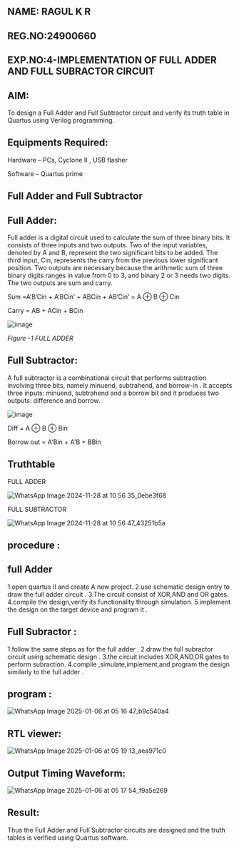 ## NAME: RAGUL K R
## REG.NO:24900660
## EXP.NO:4-IMPLEMENTATION OF FULL ADDER AND FULL SUBRACTOR CIRCUIT


## AIM:

To design a Full Adder and Full Subtractor circuit and verify its truth table in Quartus using Verilog programming.

## Equipments Required:

Hardware – PCs, Cyclone II , USB flasher

Software – Quartus prime

## Full Adder and Full Subtractor

## Full Adder:

Full adder is a digital circuit used to calculate the sum of three binary bits. It consists of three inputs and two outputs. Two of the input variables, denoted by A and B, represent the two significant bits to be added. The third input, Cin, represents the carry from the previous lower significant position. Two outputs are necessary because the arithmetic sum of three binary digits ranges in value from 0 to 3, and binary 2 or 3 needs two digits. The two outputs are sum and carry.

Sum =A’B’Cin + A’BCin’ + ABCin + AB’Cin’ = A ⊕ B ⊕ Cin 

Carry = AB + ACin + BCin

![image](https://github.com/naavaneetha/FULL_ADDER_SUBTRACTOR/assets/154305477/0f30ba51-5ffb-4198-845f-18e054f675e7)

*Figure -1 FULL ADDER*

## Full Subtractor:

A full subtractor is a combinational circuit that performs subtraction involving three bits, namely minuend, subtrahend, and borrow-in . It accepts three inputs: minuend, subtrahend and a borrow bit and it produces two outputs: difference and borrow.

![image](https://github.com/naavaneetha/FULL_ADDER_SUBTRACTOR/assets/154305477/02b24f51-ab51-4304-9ad6-7b81ffc1ead5)

Diff = A ⊕ B ⊕ Bin 

Borrow out = A'Bin + A'B + BBin

## Truthtable

FULL ADDER

![WhatsApp Image 2024-11-28 at 10 56 35_0ebe3f68](https://github.com/user-attachments/assets/fe460178-70b1-445e-bfb2-2e7fdfb020f0)


FULL SUBTRACTOR

![WhatsApp Image 2024-11-28 at 10 56 47_43251b5a](https://github.com/user-attachments/assets/20bab93e-9726-427d-a788-7c7622f515a9)

## procedure :

## full Adder 
1.open quartus II and create A new project.
2.use schematic design entry to draw the full adder circuit .
3.The circuit consist of XOR,AND and OR gates.
4.compile the design,verify its functionality through simulation.
5.implement the design on the target device and program it .


## Full Subractor :
1.follow the same steps as for the full adder .
2.draw the full subractor circuit  using schematic design .
3.the circuit includes XOR,AND,OR gates to perform subraction.
4.compile ,simulate,implement,and program the design similarly to the full adder .

## program :
![WhatsApp Image 2025-01-06 at 05 16 47_b9c540a4](https://github.com/user-attachments/assets/9f038bb7-ca88-4178-9ec1-3ce1a1554180)


## RTL viewer:
![WhatsApp Image 2025-01-06 at 05 19 13_aea971c0](https://github.com/user-attachments/assets/dcefe4c7-53cd-40d0-8b80-52f4cd254839)



## Output Timing Waveform:
![WhatsApp Image 2025-01-06 at 05 17 54_f9a5e269](https://github.com/user-attachments/assets/d2421881-f0ad-48af-9516-c2e47589cddf)


## Result:

Thus the Full Adder and Full Subtractor circuits are designed and the truth tables is verified using Quartus software.
